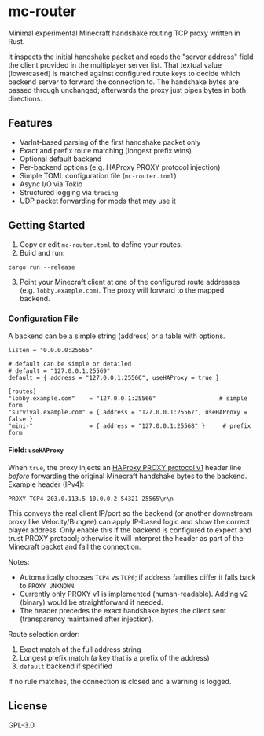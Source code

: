 # mc-router

Minimal experimental Minecraft handshake routing TCP proxy written in Rust.

It inspects the initial handshake packet and reads the "server address" field the client provided in the multiplayer server list. That textual value (lowercased) is matched against configured route keys to decide which backend server to forward the connection to. The handshake bytes are passed through unchanged; afterwards the proxy just pipes bytes in both directions.

## Features

- VarInt-based parsing of the first handshake packet only
- Exact and prefix route matching (longest prefix wins)
- Optional default backend
- Per-backend options (e.g. HAProxy PROXY protocol injection)
- Simple TOML configuration file (`mc-router.toml`)
- Async I/O via Tokio
- Structured logging via `tracing`
- UDP packet forwarding for mods that may use it

## Getting Started

1. Copy or edit `mc-router.toml` to define your routes.
2. Build and run:

```
cargo run --release
```

3. Point your Minecraft client at one of the configured route addresses (e.g. `lobby.example.com`). The proxy will forward to the mapped backend.

### Configuration File

A backend can be a simple string (address) or a table with options.

```
listen = "0.0.0.0:25565"

# default can be simple or detailed
# default = "127.0.0.1:25569"
default = { address = "127.0.0.1:25566", useHAProxy = true }

[routes]
"lobby.example.com"    = "127.0.0.1:25566"                  # simple form
"survival.example.com" = { address = "127.0.0.1:25567", useHAProxy = false }
"mini-"                = { address = "127.0.0.1:25568" }     # prefix form
```

#### Field: `useHAProxy`

When `true`, the proxy injects an [HAProxy PROXY protocol v1](https://www.haproxy.org/download/1.8/doc/proxy-protocol.txt) header line *before* forwarding the original Minecraft handshake bytes to the backend. Example header (IPv4):

```
PROXY TCP4 203.0.113.5 10.0.0.2 54321 25565\r\n
```

This conveys the real client IP/port so the backend (or another downstream proxy like Velocity/Bungee) can apply IP-based logic and show the correct player address. Only enable this if the backend is configured to expect and trust PROXY protocol; otherwise it will interpret the header as part of the Minecraft packet and fail the connection.

Notes:
* Automatically chooses `TCP4` vs `TCP6`; if address families differ it falls back to `PROXY UNKNOWN`.
* Currently only PROXY v1 is implemented (human-readable). Adding v2 (binary) would be straightforward if needed.
* The header precedes the exact handshake bytes the client sent (transparency maintained after injection).

Route selection order:
1. Exact match of the full address string
2. Longest prefix match (a key that is a prefix of the address)
3. `default` backend if specified

If no rule matches, the connection is closed and a warning is logged.

## License

GPL-3.0
